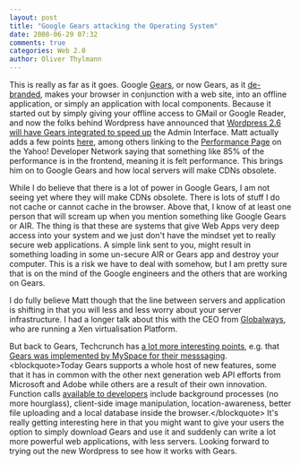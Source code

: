 ```yaml
---
layout: post
title: "Google Gears attacking the Operating System"
date: 2008-06-29 07:32
comments: true
categories: Web 2.0
author: Oliver Thylmann
---
```









This is really as far as it goes. Google [Gears](http://gears.google.com), or now Gears, as it [de-branded](http://alex.dojotoolkit.org/?p=677), makes your browser in conjunction with a web site, into an offline application, or simply an application with local components. Because it started out by simply giving your offline access to GMail or Google Reader, and now the folks behind Wordpress have announced that [Wordpress 2.6 will have Gears integrated to speed up](http://almaer.com/blog/speed-up-with-wordpress-and-gears) the Admin Interface. Matt actually adds a few points [here](http://ma.tt/2008/05/infrastructure-as-competitive-advantage/), among others linking to the [Performance Page](http://developer.yahoo.com/performance/) on the Yahoo! Developer Network saying that something like 85% of the performance is in the frontend, meaning it is felt performance. This brings him on to Google Gears and how local servers will make CDNs obsolete.

While I do believe that there is a lot of power in Google Gears, I am not seeing yet where they will make CDNs obsolete. There is lots of stuff I do not cache or cannot cache in the browser. Above that, I know of at least one person that will scream up when you mention something like Google Gears or AIR. The thing is that these are systems that give Web Apps very deep access into your system and we just don't have the mindset yet to really secure web applications. A simple link sent to you, might result in something loading in some un-secure AIR or Gears app and destroy your computer. This is a risk we have to deal with somehow, but I am pretty sure that is on the mind of the Google engineers and the others that are working on Gears.

I do fully believe Matt though that the line between servers and application is shifting in that you will less and less worry about your server infrastructure. I had a longer talk about this with the CEO from [Globalways](http://globalways.net), who are running a Xen virtualisation Platform.

But back to Gears, Techcrunch has [a lot more interesting points](http://www.techcrunch.com/2008/06/13/google-drives-towards-microsoft-and-adobe-with-gears/), e.g. that [Gears was implemented by MySpace for their messsaging](http://www.techcrunch.com/2008/05/28/myspace-shows-facebook-how-its-done-google-gears-to-power-messaging/).
&lt;blockquote&gt;Today Gears supports a whole host of new features, some that it has in common with the other next generation web API efforts from Microsoft and Adobe while others are a result of their own innovation. Function calls [available to developers](http://code.google.com/p/gears/w/list) include background processes (no more hourglass), client-side image manipulation, location-awareness, better file uploading and a local database inside the browser.&lt;/blockquote&gt;
It's really getting interesting here in that you might want to give your users the option to simply download Gears and use it and suddenly can write a lot more powerful web applications, with less servers. Looking forward to trying out the new Wordpress to see how it works with Gears.

